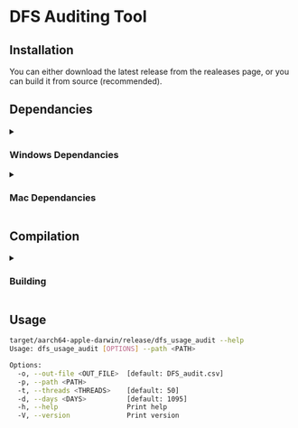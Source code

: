 # DFS Auditing Tool

## Installation

You can either download the latest release from the realeases page, or you can build it from source (recommended).
## Dependancies
<details>
    <summary> <h3>Windows Dependancies</h3></summary>

See [RustLang's site](https://www.rust-lang.org/tools/install) for the windows install exe

**Install Winget**

```PowerShell
# Dep to install Chocolatey
$progressPreference = 'silentlyContinue'
Write-Information "Downloading WinGet and its dependencies..."
Invoke-WebRequest -Uri https://aka.ms/getwinget -OutFile Microsoft.DesktopAppInstaller_8wekyb3d8bbwe.msixbundle
Invoke-WebRequest -Uri https://aka.ms/Microsoft.VCLibs.x64.14.00.Desktop.appx -OutFile Microsoft.VCLibs.x64.14.00.Desktop.appx
Invoke-WebRequest -Uri https://github.com/microsoft/microsoft-ui-xaml/releases/download/v2.8.6/Microsoft.UI.Xaml.2.8.x64.appx -OutFile Microsoft.UI.Xaml.2.8.x64.appx
Add-AppxPackage Microsoft.VCLibs.x64.14.00.Desktop.appx
Add-AppxPackage Microsoft.UI.Xaml.2.8.x64.appx
Add-AppxPackage Microsoft.DesktopAppInstaller_8wekyb3d8bbwe.msixbundle
```

Open New terminal

**Install Chocolatey**


```PowerShell
# Dep to install mingw
winget install chocolatey
# Install git dependencies
winget install git
```

Open New Terminal


```PowerShell
# Installs ncessary build keychains etc.
choco install mingw
```

</details>

<details>
    <summary> <h3>Mac Dependancies</h3></summary>

**Installing Homebrew**


```bash
/bin/bash -c "$(curl -fsSL https://raw.githubusercontent.com/Homebrew/install/HEAD/install.sh)"
```
Restart terminal emulator.

**Install Deps**

```bash
# Install Rust if needed
curl --proto '=https' --tlsv1.2 -sSf https://sh.rustup.rs | sh
brew install git
# If cross-compiling for Windows

# Install windows requirements on mac
brew install mingw-w64
```

**cross-compiling**

```bash
git clone https://github.com/CarnegieKirk/dfs_usage_audit.git
cd dfs_usage_audit 
# Build Both
cargo build --release --target aarch64-apple-darwin
cargo build --release --target x86_64-pc-windows-gnu
# File system should look like this now
target
├── aarch64-apple-darwin
│  ├── CACHEDIR.TAG
│  └── release 
│     └── dfs_usage_audit <--- Your executable is here (Mac)
├── debug
│  ├── build
│  ├── deps
│  ├── examples
│  └── incremental
└── x86_64-pc-windows-gnu
   ├── CACHEDIR.TAG
   └── release
      └── dfs_usage_audit.exe <--- Your executable is here (Windows)
```

</details>

## Compilation

<details>
    <summary> <h3>Building</h3></summary>
Please see the dependancies section above for OS-specific requirements.

```bash
git clone https://github.com/CarnegieKirk/dfs_usage_audit.git
cd dfs_usage_audit 
cargo build --release
# File structure will look liek this:
target
├── release
│  ├── build
│  ├── deps
│  ├── dfs_usage_audit <--- This is your executable. For windows it will have the .exe extension
│  ├── dfs_usage_audit.d
│  ├── examples
│  └── incremental
```
</details>

## Usage

```bash
target/aarch64-apple-darwin/release/dfs_usage_audit --help
Usage: dfs_usage_audit [OPTIONS] --path <PATH>

Options:
  -o, --out-file <OUT_FILE>  [default: DFS_audit.csv]
  -p, --path <PATH>
  -t, --threads <THREADS>    [default: 50]
  -d, --days <DAYS>          [default: 1095]
  -h, --help                 Print help
  -V, --version              Print version
```
